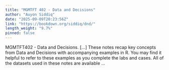 ```yaml
---
title: "MGMTFT 402 - Data and Decisions"
author: "Auyon Siddiq"
date: "2025-09-09T20:23:56Z"
link: "https://bookdown.org/siddiq/dnd/"
length_weight: "9.7%"
pinned: false
---
```


MGMTFT402 - Data and Decisions. [...] These notes recap key concepts from Data and Decisions with accompanying examples in R. You may find it helpful to refer to these examples as you complete the labs and cases. All of the datasets used in these notes are available ...
